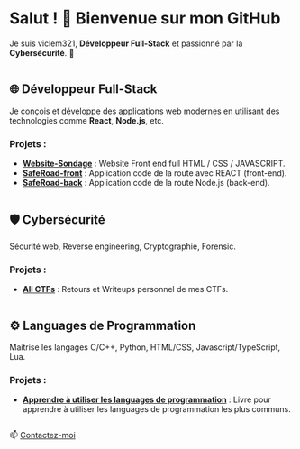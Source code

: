 # Salut ! 👋 Bienvenue sur mon GitHub

Je suis viclem321, **Développeur Full-Stack** et passionné par la **Cybersécurité**. 🚀


<img src="https://via.placeholder.com/1x30" alt="" style="display:block;" />


## 🌐 Développeur Full-Stack
Je conçois et développe des applications web modernes en utilisant des technologies comme **React**, **Node.js**, etc.

### Projets :
- [**Website-Sondage**](https://github.com/viclem321/Website-Sondage) : Website Front end full HTML / CSS / JAVASCRIPT.
- [**SafeRoad-front**](https://github.com/VP-Labs/SafeRoad-front) : Application code de la route avec REACT (front-end).
- [**SafeRoad-back**](https://github.com/VP-Labs/SafeRoad-back) : Application code de la route Node.js (back-end).


<img src="https://via.placeholder.com/1x30" alt="" style="display:block;" />


## 🛡️ Cybersécurité
Sécurité web, Reverse engineering, Cryptographie, Forensic. 

### Projets :
- [**All CTFs**](https://github.com/viclem321/null) : Retours et Writeups personnel de mes CTFs.


<img src="https://via.placeholder.com/1x30" alt="" style="display:block;" />


## ⚙️ Languages de Programmation
Maitrise les langages C/C++, Python, HTML/CSS, Javascript/TypeScript, Lua.

### Projets :
- [**Apprendre à utiliser les languages de programmation**](https://github.com/viclem321/null) : Livre pour apprendre à utiliser les languages de programmation les plus communs.<br>


<img src="https://via.placeholder.com/1x30" alt="" style="display:block;" />


📫 [Contactez-moi](mailto:viclem1614@gmail.com)




